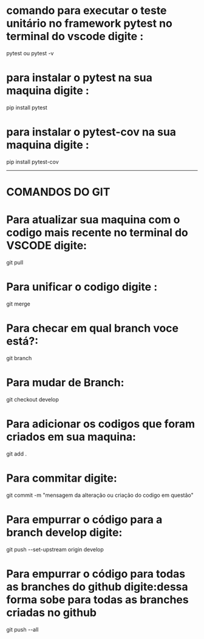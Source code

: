 # comando para executar o teste unitário no  framework pytest no terminal do vscode digite :
pytest 
ou 
pytest  -v

# para instalar o pytest na sua maquina digite :
pip install pytest 
 
 # para instalar o pytest-cov  na sua maquina digite :
pip install pytest-cov  
____________________________________________________________________________________________
# COMANDOS DO GIT 
# Para atualizar sua maquina  com o codigo mais recente no terminal do VSCODE digite:
git pull
# Para unificar o codigo digite :
git merge
# Para checar em qual branch voce está?:
git branch
# Para mudar de Branch:
git checkout develop
# Para adicionar os codigos que foram criados em sua maquina:
git add .
# Para commitar digite:
git commit -m "mensagem da alteração ou criação do codigo em questão"
# Para empurrar o código para a branch develop digite:
git push --set-upstream origin develop
# Para empurrar o código para todas as branches do github digite:dessa forma sobe para todas as branches criadas no github
git push --all 